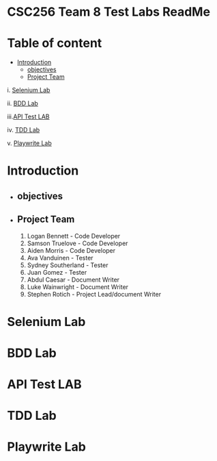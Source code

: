 # CSC256 Team 8 Test Labs ReadMe


    
# Table of content 
- [Introduction](#introduction)
  - [objectives](#Objectives)
  - [Project Team](#Project-Team)
  
i. [Selenium Lab](#Selenium-Lab)  
    
ii. [BDD Lab](#BDD-Lab)  
    
iii.[API Test LAB](#API-est-Lab)  
    

iv. [TDD Lab](#TDD-Lab)

v. [Playwrite Lab](#Playwrite-Lab)

# Introduction
- ## objectives
- ## Project Team
    1. Logan Bennett - Code Developer
    2. Samson Truelove - Code Developer
    3. Aiden Morris - Code Developer
    4. Ava Vanduinen - Tester
    5. Sydney Southerland - Tester
    6. Juan Gomez - Tester
    7. Abdul Caesar - Document Writer
    8. Luke Wainwright - Document Writer
    9. Stephen Rotich - Project Lead/document Writer
# Selenium Lab
    
# BDD Lab  
    
# API Test LAB 
    

# TDD Lab

# Playwrite Lab
   
   
   
